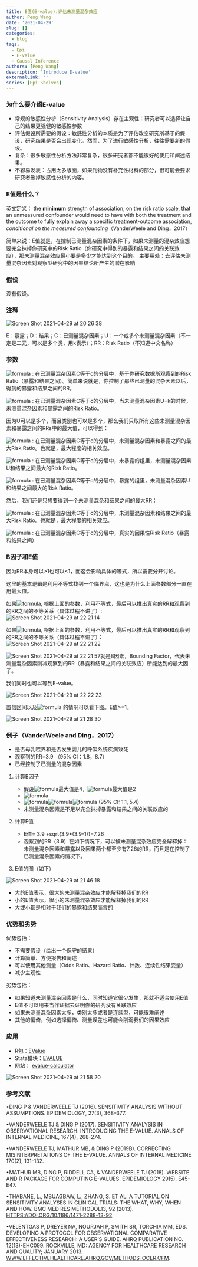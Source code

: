 ```yaml
---
title: E值(E-value):评估未测量混杂效应
author: Peng Wang
date: '2021-04-29'
slug: []
categories: 
  - blog
tags: 
  - Epi
  - E-value
  - Causal Inference
authors: [Peng Wang]
description: 'Introduce E-value'
externalLink: ''
series: [Epi Shelves]
---
```


### 为什么要介绍E-value

  - 常规的敏感性分析（Sensitivity Analysis）存在主观性：研究者可以选择让自己的结果更强健的敏感性参数
  - 评估假设所需要的假设：敏感性分析的本质是为了评估改变研究所基于的假设，研究结果是否会出现变化。然而，为了进行敏感性分析，往往需要新的假设。
  - 复杂：很多敏感性分析方法非常复杂，很多研究者都不能很好的使用和阐述结果。
  - 不容易发表：占用太多版面，如果刊物没有补充性材料的部分，很可能会要求研究者删掉敏感性分析的内容。

### E值是什么？

英文定义： the **minimum** strength of association, on the risk ratio scale, that an unmeasured confounder would need to have with both the treatment and the outcome to fully explain away a specific treatment-outcome association, _conditional on the measured confounding_（VanderWeele and Ding，2017）

简单来说：E值就是，在控制已测量混杂因素的条件下，如果未测量的混杂效应想要完全抹掉你研究中的Risk Ratio（你研究中得到的暴露和结果之间的关联效应），那未测量混杂效应最小要是多少才能达到这个目的。
主要用处：去评估未测量混杂因素对观察型研究中的因果结论所产生的潜在影响

### 假设

没有假设。

### 注释

![Screen Shot 2021-04-29 at 20 26 38](https://user-images.githubusercontent.com/60868837/116641726-50481d00-a93b-11eb-8340-5c9b79bfd7e5.png)

E：暴露；D：结果；C：已测量混杂因素；U：一个或多个未测量混杂因素（不一定是二元，可以是多个类，用k表示）；RR：Risk Ratio（不知道中文名称）

### 参数

![formula](https://render.githubusercontent.com/render/math?math=RR_{ED|c}^{obs}=\frac{P(D=1|E=1,C=c)}{P(D=1|E=0,C=c)}) : 在已测量混杂因素C等于c的分层中，基于你研究数据所观察到的Risk Ratio（暴露和结果之间）。简单来说就是，你控制了那些已测量的混杂因素以后，得到的暴露和结果之间的RR。

![formula](https://render.githubusercontent.com/render/math?math=RR_{EU,k|c}=\frac{P(U=k|E=1,C=c)}{P(U=k|E=0,C=c)}) : 在已测量混杂因素C等于c的分层中，当未测量混杂因素U=k的时候，未测量混杂因素和暴露之间的Risk Ratio。

因为U可以是多个，而且类别也可以是多个，那么我们只取所有这些未测量混杂因素和暴露之间的RRs中的最大值，可以得到：

![formula](https://render.githubusercontent.com/render/math?math=RR_{EU|c}=max_kRR_{EU,k|c}) : 在已测量混杂因素C等于c的分层中，未测量混杂因素和暴露之间的最大Risk Ratio。也就是，最大程度的相关效应。

![formula](https://render.githubusercontent.com/render/math?math=RR_{UD|E=0,c}=\frac{max_kP(D=1|E=0,C=c,U=k)}{min_kP(D=1|E=0,C=c,U=k)}) : 在已测量混杂因素C等于c的分层中，未暴露的组里，未测量混杂因素U和结果之间最大的Risk Ratio。

![formula](https://render.githubusercontent.com/render/math?math=RR_{UD|E=1,c}=\frac{max_kP(D=1|E=1,C=c,U=k)}{min_kP(D=1|E=1,C=c,U=k)}) : 在已测量混杂因素C等于c的分层中，暴露的组里，未测量混杂因素U和结果之间最大的Risk Ratio。

然后，我们还是只想要得到一个未测量混杂和结果之间的最大RR：

![formula](https://render.githubusercontent.com/render/math?math=RR_{UD|c}=max(RR_{UD|E=1,c},RR_{UD|E=0,c})) : 在已测量混杂因素C等于c的分层中，未测量混杂因素和结果之间的最大Risk Ratio。也就是，最大程度的相关效应。

![formula](https://render.githubusercontent.com/render/math?math=RR_{ED|c}^{true}=\frac{\Sigma_{k=0}^{K-1}P(D=1|E=1,C=c,U=k)P(U=k|C=c)}{\Sigma_{k=0}^{K-1}P(D=1|E=0,C=c,U=k)P(U=k|C=c)}) : 在已测量混杂因素C等于c的分层中，真实的因果性Risk Ratio（暴露和结果之间）

### B因子和E值

因为RR本身可以>1也可以<1，而这会影响具体的等式，所以需要分开讨论。

这里的基本逻辑是利用不等式找到一个临界点，这也是为什么上面参数部分一直在用最大值。

如果![formula](https://render.githubusercontent.com/render/math?math=RR_{ED|c}^{obs}>1), 根据上面的参数，利用不等式，最后可以推出真实的RR和观察到的RR之间的不等关系（具体过程不讲了）: ![Screen Shot 2021-04-29 at 22 21 14](https://user-images.githubusercontent.com/60868837/116641752-5ccc7580-a93b-11eb-9cb2-1a717bbfe910.png)

如果![formula](https://render.githubusercontent.com/render/math?math=RR_{ED|c}^{obs}<1), 根据上面的参数，利用不等式，最后可以推出真实的RR和观察到的RR之间的不等关系（具体过程不讲了）：![Screen Shot 2021-04-29 at 22 21 22](https://user-images.githubusercontent.com/60868837/116641756-605ffc80-a93b-11eb-9c40-4b4aa1bfdb34.png)

![Screen Shot 2021-04-29 at 22 21 57](https://user-images.githubusercontent.com/60868837/116641761-63f38380-a93b-11eb-8023-6ced802054c9.png)就是B因素，Bounding Factor，代表未测量混杂因素削减观察到的RR（暴露和结果之间的关联效应）所能达到的最大因子。

我们同时也可以等到E-value。

![Screen Shot 2021-04-29 at 22 22 23](https://user-images.githubusercontent.com/60868837/116641767-66ee7400-a93b-11eb-90c4-fbc35573dbf3.png)

置信区间以及![formula](https://render.githubusercontent.com/render/math?math=RR_{ED|c}^{obs}<1) 的情况可以看下图。E值>=1。

![Screen Shot 2021-04-29 at 21 28 30](https://user-images.githubusercontent.com/60868837/116641733-550cd100-a93b-11eb-8b87-14cbffb1d98b.png)



### 例子（VanderWeele and Ding，2017）

- 是否母乳喂养和是否发生婴儿的呼吸系统疾病致死
- 观察到的RR=3.9 （95% CI：1.8，8.7）
- 已经控制了已测量的混杂因素

1. 计算B因子
     - 假设![formula](https://render.githubusercontent.com/render/math?math=RR_{UD})最大值是4，![formula](https://render.githubusercontent.com/render/math?math=RR_{EU})最大值是2
     - ![formula](https://render.githubusercontent.com/render/math?math=B=4\times\frac{2}{4+2-1}=1.6)
     - ![formula](https://render.githubusercontent.com/render/math?math=RR^{true})![formula](https://render.githubusercontent.com/render/math?math=\geq)![formula](https://render.githubusercontent.com/render/math?math=3.9/1.6=2.43) (95% CI: 1.1, 5.4) 
     - 未测量混杂因素是不足以完全抹掉暴露和结果之间的关联效应的
 
2. 计算E值
     - E值= 3.9 +sqrt{3.9*(3.9-1)}=7.26 
     - 观察到的RR（3.9）在如下情况下，可以被未测量混杂效应完全解释掉：未测量混杂因素和暴露以及因果两个都至少有7.26的RR，而且是在控制了已测量混杂因素的情况下。

3. E值的图（如下）

![Screen Shot 2021-04-29 at 21 46 18](https://user-images.githubusercontent.com/60868837/116641740-5807c180-a93b-11eb-93fb-132cc115534d.png)

   - 大的E值表示，很大的未测量混杂效应才能解释掉我们的RR
   - 小的E值表示，很小的未测量混杂效应才能解释掉我们的RR
   - 大或小都是相对于我们的暴露和结果而言的
 
### 优势和劣势

优势包括：
- 不需要假设（给出一个保守的结果）
- 计算简单、方便报告和阐述
- 可以使用其他测量（Odds Ratio、Hazard Ratio、计数、连续性结果变量）
- 减少主观性

劣势包括：
- 如果知道未测量混杂因素是什么，同时知道它很少发生，那就不适合使用E值
- E值不可以用来当作证据去证明你的研究没有关联效应
- 如果未测量混杂因素太多，类别太多或者是连续型，可能很难阐述
- 其他的偏倚，例如选择偏倚、测量误差也可能会削弱我们的因果效应

### 应用

- R包：[EValue](https://cran.r-project.org/web/packages/EValue/index.html)  
- Stata模块：[EVALUE](https://ideas.repec.org/c/boc/bocode/s458592.html)
- 网站： [evalue-calculator](https://www.evalue-calculator.com/)

![Screen Shot 2021-04-29 at 21 58 20](https://user-images.githubusercontent.com/60868837/116641744-5a6a1b80-a93b-11eb-9f1f-7cc7d31da026.png)


### 参考文献
 
•DING P & VANDERWEELE TJ (2016). SENSITIVITY ANALYSIS WITHOUT ASSUMPTIONS. EPIDEMIOLOGY, 27(3), 368–377. 

•VANDERWEELE TJ & DING P (2017). SENSITIVITY ANALYSIS IN OBSERVATIONAL RESEARCH: INTRODUCING THE E-VALUE. ANNALS OF INTERNAL MEDICINE, 167(4), 268-274.

•VANDERWEELE TJ, MATHUR MB, & DING P (2019B). CORRECTING MISINTERPRETATIONS OF THE E-VALUE. ANNALS OF INTERNAL MEDICINE 170(2), 131-132.

•MATHUR MB, DING P, RIDDELL CA, & VANDERWEELE TJ (2018). WEBSITE AND R PACKAGE FOR COMPUTING E-VALUES. EPIDEMIOLOGY 29(5), E45-E47.

•THABANE, L., MBUAGBAW, L., ZHANG, S. ET AL. A TUTORIAL ON SENSITIVITY ANALYSES IN CLINICAL TRIALS: THE WHAT, WHY, WHEN AND HOW. BMC MED RES METHODOL13, 92 (2013). [HTTPS://DOI.ORG/10.1186/1471-2288-13-92](https://doi.org/10.1186/1471-2288-13-92)

•VELENTGAS P, DREYER NA, NOURJAH P, SMITH SR, TORCHIA MM, EDS. DEVELOPING A PROTOCOL FOR OBSERVATIONAL COMPARATIVE EFFECTIVENESS RESEARCH: A USER’S GUIDE. AHRQ PUBLICATION NO. 12(13)-EHC099. ROCKVILLE, MD: AGENCY FOR HEALTHCARE RESEARCH AND QUALITY; JANUARY 2013. [WWW.EFFECTIVEHEALTHCARE.AHRQ.GOV/METHODS-OCER.CFM](http://www.effectivehealthcare.ahrq.gov/Methods-OCER.cfm).

